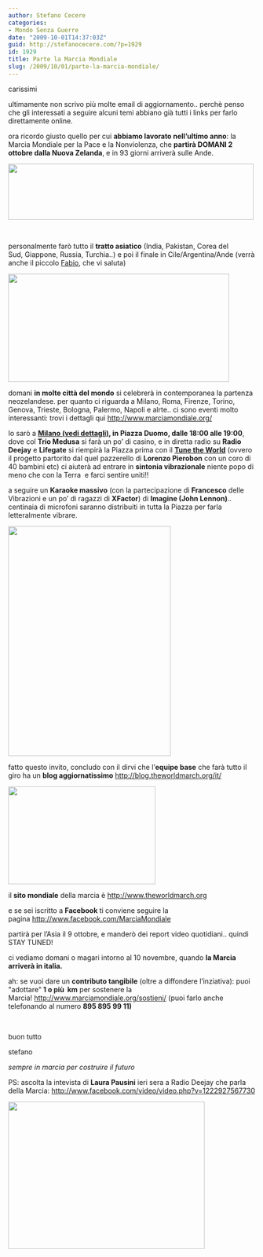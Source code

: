 ```yaml
---
author: Stefano Cecere
categories:
- Mondo Senza Guerre
date: "2009-10-01T14:37:03Z"
guid: http://stefanocecere.com/?p=1929
id: 1929
title: Parte la Marcia Mondiale
slug: /2009/10/01/parte-la-marcia-mondiale/
---
```


carissimi 

ultimamente non scrivo più molte email di aggiornamento.. perchè penso che gli interessati a seguire alcuni temi abbiano già tutti i links per farlo direttamente online. 

ora ricordo giusto quello per cui **abbiamo lavorato nell&#8217;ultimo anno**: la Marcia Mondiale per la Pace e la Nonviolenza, che **partirà DOMANI 2 ottobre dalla Nuova Zelanda**, e in 93 giorni arriverà sulle Ande. 


<img src="http://www.krur.com/fileadmin/assets/newsletter/header_mm.jpg" height="114" width="500" alt="" /> 

&nbsp;

personalmente farò tutto il **tratto asiatico** (India, Pakistan, Corea del Sud,&nbsp;Giappone, Russia, Turchia..) e poi il finale in Cile/Argentina/Ande (verrà anche il piccolo <a href="http://jj.krur.com/" target="_blank" class="external-link-new-window">Fabio</a>, che vi saluta) 

<a href="http://www.theworldmarch.org/map/index.php?lang=ita" target="_blank" class="external-link-new-window"><img src="http://www.krur.com/fileadmin/assets/newsletter/mappa.jpg" height="220" width="450" alt="" /></a> 

domani **in molte città del mondo** si celebrerà in contemporanea la partenza neozelandese. per quanto ci riguarda a Milano, Roma, Firenze, Torino, Genova, Trieste, Bologna, Palermo, Napoli e alrte.. ci sono eventi molto interessanti: trovi i dettagli qui&nbsp;<a href="http://www.marciamondiale.org" target="_blank">http://www.marciamondiale.org/</a> 

Io sarò a **<a href="http://www.marciamondiale.org/news/leggi/-/milano-2-ottobre/" target="_blank" class="external-link-new-window">Milano (vedi dettagli)</a>, in Piazza Duomo, dalle 18:00 alle 19:00**, dove col **Trio Medusa** si farà un po&#8217; di casino, e in diretta radio su **Radio Deejay** e **Lifegate** si riempirà la Piazza prima con il <a href="http://tune.theworldmarch.org/index.php?id=tunetheworld&L=4" target="_blank" class="external-link-new-window"><b>Tune the World</b></a> (ovvero il progetto partorito dal quel pazzerello di **Lorenzo Pierobon** con un coro di 40 bambini etc)&nbsp;ci aiuterà ad entrare in **sintonia vibrazionale** niente popo di meno che con la Terra&nbsp; e farci sentire uniti!! 

a seguire un **Karaoke massivo** (con la partecipazione di **Francesco** delle Vibrazioni e un po&#8217; di ragazzi di **XFactor**) di **Imagine (John Lennon)**.. centinaia di microfoni saranno distribuiti in tutta la Piazza per farla letteralmente vibrare. 

<a href="http://www.marciamondiale.org/news/leggi/-/milano-2-ottobre/" target="_blank" class="external-link-new-window"><img src="http://www.krur.com/fileadmin/assets/newsletter/canta_tu.jpg" height="468" width="331" alt="" /></a> 

fatto questo invito, concludo con il dirvi che l&#8217;**equipe base** che farà tutto il giro ha un **blog aggiornatissimo**&nbsp;<a href="http://blog.theworldmarch.org" target="_blank">http://blog.theworldmarch.org/it/</a> 

<a href="http://blog.theworldmarch.org/it/" target="_blank" class="external-link-new-window"><img src="http://www.krur.com/fileadmin/assets/newsletter/base_team.jpg" height="199" width="300" alt="" /></a> 

il **sito mondiale** della marcia è&nbsp;<a href="http://www.theworldmarch.org" target="_blank">http://www.theworldmarch.org</a> 

e se sei iscritto a **Facebook** ti conviene seguire la pagina&nbsp;<a href="http://www.facebook.com/MarciaMondiale" target="_blank">http://www.facebook.com/MarciaMondiale</a> 

partirà per l&#8217;Asia il 9 ottobre, e&nbsp;manderò dei report video quotidiani.. quindi STAY TUNED! 

ci vediamo domani o magari intorno al 10 novembre, quando **la Marcia arriverà in italia.** 

ah: se vuoi dare un **contributo tangibile** (oltre a diffondere l&#8217;inziativa): puoi "adottare"**&nbsp;1 o più&nbsp; km** per sostenere la Marcia!&nbsp;<a href="http://www.marciamondiale.org/sostieni/" target="_blank">http://www.marciamondiale.org/sostieni/</a>&nbsp;(puoi farlo anche telefonando al numero **895 895 99 11)** 

&nbsp;

buon tutto 

stefano 

_sempre&nbsp;in marcia per costruire il futuro_ 

PS: ascolta la intevista di **Laura Pausini** ieri sera a Radio Deejay che parla della Marcia: <a href="http://www.facebook.com/video/video.php?v=1222927567730" target="_blank">http://www.facebook.com/video/video.php?v=1222927567730</a> 

<a href="http://www.facebook.com/video/video.php?v=1222927567730" target="_blank" class="external-link-new-window"><img src="http://www.krur.com/fileadmin/assets/newsletter/deejay_pina_pausini.jpg" height="300" width="400" alt="" /></a>